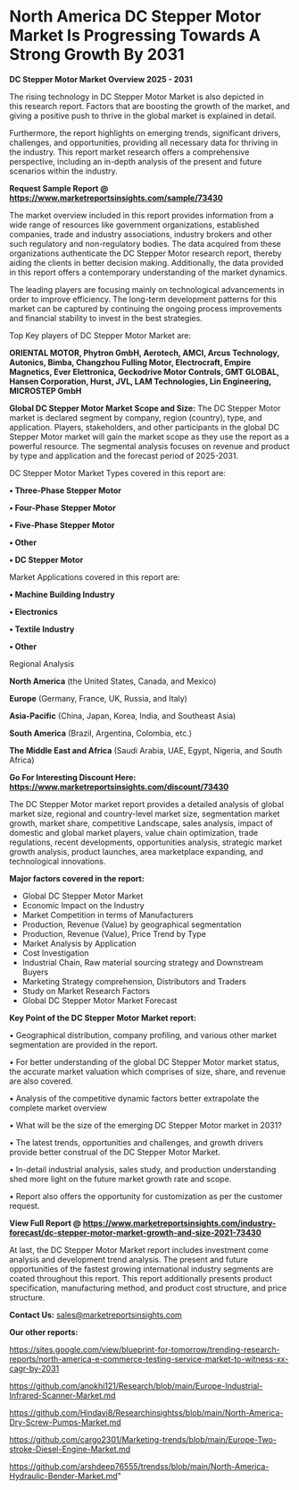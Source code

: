 # North America DC Stepper Motor Market Is Progressing Towards A Strong Growth By 2031

<Strong> DC Stepper Motor Market Overview 2025 - 2031</strong>

The rising technology in DC Stepper Motor Market is also depicted in this research report. Factors that are boosting the growth of the market, and giving a positive push to thrive in the global market is explained in detail.

Furthermore, the report highlights on emerging trends, significant drivers, challenges, and opportunities, providing all necessary data for thriving in the industry. This report market research offers a comprehensive perspective, including an in-depth analysis of the present and future scenarios within the industry.

<strong>Request Sample Report @ <a href=https://www.marketreportsinsights.com/sample/73430>https://www.marketreportsinsights.com/sample/73430</a></strong>

The market overview included in this report provides information from a wide range of resources like government organizations, established companies, trade and industry associations, industry brokers and other such regulatory and non-regulatory bodies. The data acquired from these organizations authenticate the DC Stepper Motor research report, thereby aiding the clients in better decision making. Additionally, the data provided in this report offers a contemporary understanding of the market dynamics.

The leading players are focusing mainly on technological advancements in order to improve efficiency. The long-term development patterns for this market can be captured by continuing the ongoing process improvements and financial stability to invest in the best strategies.

Top Key players of DC Stepper Motor Market are:

<strong>ORIENTAL MOTOR, Phytron GmbH, Aerotech, AMCI, Arcus Technology, Autonics, Bimba, Changzhou Fulling Motor, Electrocraft, Empire Magnetics, Ever Elettronica, Geckodrive Motor Controls, GMT GLOBAL, Hansen Corporation, Hurst, JVL, LAM Technologies, Lin Engineering, MICROSTEP GmbH</strong>

<strong><b>Global DC Stepper Motor Market Scope and Size:</b></strong>
The DC Stepper Motor market is declared segment by company, region (country), type, and application. Players, stakeholders, and other participants in the global DC Stepper Motor market will gain the market scope as they use the report as a powerful resource. The segmental analysis focuses on revenue and product by type and application and the forecast period of 2025-2031.

DC Stepper Motor Market Types covered in this report are:

<strong>• Three-Phase Stepper Motor

• Four-Phase Stepper Motor

• Five-Phase Stepper Motor

• Other

• DC Stepper Motor</strong>

Market Applications covered in this report are:

<strong>• Machine Building Industry

• Electronics

• Textile Industry

• Other</strong> 

Regional Analysis

<strong>North America</strong> (the United States, Canada, and Mexico)

<strong>Europe</strong> (Germany, France, UK, Russia, and Italy)

<strong>Asia-Pacific</strong> (China, Japan, Korea, India, and Southeast Asia)

<strong>South America</strong> (Brazil, Argentina, Colombia, etc.)

<strong>The Middle East and Africa</strong> (Saudi Arabia, UAE, Egypt, Nigeria, and South Africa)

<strong>Go For Interesting Discount Here: <a href=https://www.marketreportsinsights.com/discount/73430>https://www.marketreportsinsights.com/discount/73430</a></strong>

The DC Stepper Motor market report provides a detailed analysis of global market size, regional and country-level market size, segmentation market growth, market share, competitive Landscape, sales analysis, impact of domestic and global market players, value chain optimization, trade regulations, recent developments, opportunities analysis, strategic market growth analysis, product launches, area marketplace expanding, and technological innovations.

<strong><b>Major factors covered in the report:</b></strong>
<ul>
  <li>Global DC Stepper Motor Market </li>
  <li>Economic Impact on the Industry</li>
  <li>Market Competition in terms of Manufacturers</li>
  <li>Production, Revenue (Value) by geographical segmentation</li>
  <li>Production, Revenue (Value), Price Trend by Type</li>
  <li>Market Analysis by Application</li>
  <li>Cost Investigation</li>
  <li>Industrial Chain, Raw material sourcing strategy and Downstream Buyers</li>
  <li>Marketing Strategy comprehension, Distributors and Traders</li>
  <li>Study on Market Research Factors</li>
  <li>Global DC Stepper Motor Market Forecast</li>
</ul>

<strong><b>Key Point of the DC Stepper Motor Market report:</b></strong>

• Geographical distribution, company profiling, and various other market segmentation are provided in the report.

• For better understanding of the global DC Stepper Motor market status, the accurate market valuation which comprises of size, share, and revenue are also covered.

• Analysis of the competitive dynamic factors better extrapolate the complete market overview

• What will be the size of the emerging DC Stepper Motor market in 2031?

• The latest trends, opportunities and challenges, and growth drivers provide better construal of the DC Stepper Motor Market.

• In-detail industrial analysis, sales study, and production understanding shed more light on the future market growth rate and scope.

• Report also offers the opportunity for customization as per the customer request.

<strong><b>View Full Report @ <a href=https://www.marketreportsinsights.com/industry-forecast/dc-stepper-motor-market-growth-and-size-2021-73430>https://www.marketreportsinsights.com/industry-forecast/dc-stepper-motor-market-growth-and-size-2021-73430</a></b></strong>


At last, the DC Stepper Motor Market report includes investment come analysis and development trend analysis. The present and future opportunities of the fastest growing international industry segments are coated throughout this report. This report additionally presents product specification, manufacturing method, and product cost structure, and price structure.

<strong>Contact Us:</strong>
sales@marketreportsinsights.com

<strong>Our other reports:</strong>

<a href=https://sites.google.com/view/blueprint-for-tomorrow/trending-research-reports/north-america-e-commerce-testing-service-market-to-witness-xx-cagr-by-2031>https://sites.google.com/view/blueprint-for-tomorrow/trending-research-reports/north-america-e-commerce-testing-service-market-to-witness-xx-cagr-by-2031</a>

<a href=https://github.com/anokhi121/Research/blob/main/Europe-Industrial-Infrared-Scanner-Market.md>https://github.com/anokhi121/Research/blob/main/Europe-Industrial-Infrared-Scanner-Market.md</a>

<a href=https://github.com/Hindavi8/Researchinsightss/blob/main/North-America-Dry-Screw-Pumps-Market.md>https://github.com/Hindavi8/Researchinsightss/blob/main/North-America-Dry-Screw-Pumps-Market.md</a>

<a href=https://github.com/cargo2301/Marketing-trends/blob/main/Europe-Two-stroke-Diesel-Engine-Market.md>https://github.com/cargo2301/Marketing-trends/blob/main/Europe-Two-stroke-Diesel-Engine-Market.md</a>

<a href=https://github.com/arshdeep76555/trendss/blob/main/North-America-Hydraulic-Bender-Market.md>https://github.com/arshdeep76555/trendss/blob/main/North-America-Hydraulic-Bender-Market.md</a>"
